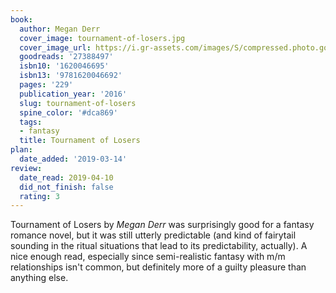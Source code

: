 ```yaml
---
book:
  author: Megan Derr
  cover_image: tournament-of-losers.jpg
  cover_image_url: https://i.gr-assets.com/images/S/compressed.photo.goodreads.com/books/1446132545l/27388497._SX98_.jpg
  goodreads: '27388497'
  isbn10: '1620046695'
  isbn13: '9781620046692'
  pages: '229'
  publication_year: '2016'
  slug: tournament-of-losers
  spine_color: '#dca869'
  tags:
  - fantasy
  title: Tournament of Losers
plan:
  date_added: '2019-03-14'
review:
  date_read: 2019-04-10
  did_not_finish: false
  rating: 3
---
```


Tournament of Losers by *Megan Derr* was surprisingly good for a fantasy romance novel, but it was still utterly predictable (and kind of fairytail sounding in the ritual situations that lead to its predictability, actually). A nice enough read, especially since semi-realistic fantasy with m/m relationships isn't common, but definitely more of a guilty pleasure than anything else.

